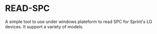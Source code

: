 # READ-SPC
A simple tool to use under windows plateform to read SPC for Sprint's LG devices.
It support a variety of models.
